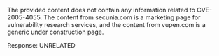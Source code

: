 The provided content does not contain any information related to CVE-2005-4055. The content from secunia.com is a marketing page for vulnerability research services, and the content from vupen.com is a generic under construction page.

Response: UNRELATED